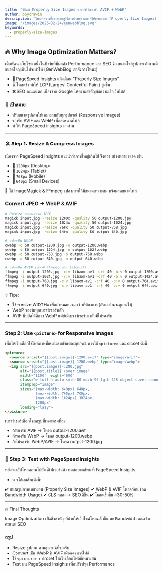 ```yaml
---
title: "วิธีแก้ Properly Size Images และทำให้รองรับ AVIF + WebP"
author: boychawin
description: "ในบทความนี้เราจะมาดูวิธีการปรับขนาดภาพให้เหมาะสม (Properly Size Images) และการแปลงไฟล์ภาพให้รองรับรูปแบบ AVIF และ WebP ซึ่งเป็นรูปแบบที่ช่วยเพิ่มความเร็วในการโหลดเว็บไซต์และมีการบีบอัดที่มีประสิทธิภาพสูง ช่วยปรับปรุงประสิทธิภาพของเว็บไซต์และ SEO ได้อย่างมีประสิทธิภาพ."
image: "/images/2025-02-24/genwebblog.svg"
keywords:
  - properly-size-images
---
```


## 🔥 Why Image Optimization Matters?

เมื่อพัฒนาเว็บไซต์ หนึ่งในปัจจัยที่มีผลต่อ Performance และ SEO คือ ขนาดไฟล์รูปภาพ ถ้าภาพมีขนาดใหญ่เกินไปจะทำให้ (GenWebBlog เราจัดการให้นะ)

- 🚀 PageSpeed Insights แจ้งเตือน "Properly Size Images"
- ⏳ โหลดช้า ทำให้ LCP (Largest Contentful Paint) สูงขึ้น
- ❌ SEO คะแนนตก เนื่องจาก Google ให้ความสำคัญกับความเร็วเว็บไซต์

### 🎯 เป้าหมาย

- ปรับขนาดรูปภาพให้เหมาะสมกับทุกอุปกรณ์ (Responsive Images)
- รองรับ AVIF และ WebP เพื่อลดขนาดไฟล์
- ทำให้ PageSpeed Insights ✅ ผ่าน

***

### 🛠️ Step 1: Resize & Compress Images

เนื่องจาก PageSpeed Insights แนะนำว่าภาพใหญ่เกินไป จึงควร สร้างหลายขนาด เช่น

- 📏 `1200px` (Desktop)
- 📏 `1024px` (Tablet)
- 📏 `768px` (Mobile)
- 📏 `640px` (Small Devices)

📌 ใช้ ImageMagick & FFmpeg แปลงภาพให้มีขนาดเหมาะสม พร้อมลดขนาดไฟล์

### Convert JPEG → WebP & AVIF

```bash
# Resize และลดขนาด JPEG
magick input.jpg -resize 1200x -quality 50 output-1200.jpg
magick input.jpg -resize 1024x -quality 50 output-1024.jpg
magick input.jpg -resize 768x -quality 50 output-768.jpg
magick input.jpg -resize 640x -quality 50 output-640.jpg

# แปลงเป็น WebP
cwebp -q 50 output-1200.jpg -o output-1200.webp
cwebp -q 50 output-1024.jpg -o output-1024.webp
cwebp -q 50 output-768.jpg -o output-768.webp
cwebp -q 50 output-640.jpg -o output-640.webp

# แปลงเป็น AVIF (ต้องมี ffmpeg หรือ libavif)
ffmpeg -i output-1200.jpg -c:v libaom-av1 -crf 40 -b:v 0 output-1200.avif
ffmpeg -i output-1024.jpg -c:v libaom-av1 -crf 40 -b:v 0 output-1024.avif
ffmpeg -i output-768.jpg -c:v libaom-av1 -crf 40 -b:v 0 output-768.avif
ffmpeg -i output-640.jpg -c:v libaom-av1 -crf 40 -b:v 0 output-640.avif
```

💡 Tips:

- ใช้ -resize WIDTHx เพื่อกำหนดความกว้างที่ต้องการ (อัตราส่วนจะถูกคงไว้)
- WebP รองรับทุกเบราว์เซอร์หลัก
- AVIF บีบอัดได้ดีกว่า WebP แต่ยังมีเบราว์เซอร์บางตัวที่ไม่รองรับ

***

### Step 2: Use `<picture>` for Responsive Images

เพื่อให้เว็บเลือกใช้ไฟล์ภาพที่เหมาะสมกับแต่ละอุปกรณ์ ควรใช้ `<picture>` และ srcset ดังนี้

```html
<picture>
  <source srcset="{{post.image}}-1200.avif" type="image/avif">
  <source srcset="{{post.image}}-1200.webp" type="image/webp">
  <img src="{{post.image}}-1200.jpg"
       alt="{{post.title}} cover image"
       width="1200" height="800"
       class="w-full h-auto sm:h-80 md:h-96 lg:h-128 object-cover rounded-lg bg-white"
       itemprop="image"
       sizes="(max-width: 640px) 640px,
              (max-width: 768px) 768px,
              (max-width: 1024px) 1024px,
              1200px"
       loading="lazy">
</picture>
```

เบราว์เซอร์เลือกโหลดรูปที่เหมาะสมที่สุด:

- ถ้ารองรับ AVIF → โหลด output-1200.avif
- ถ้ารองรับ WebP → โหลด output-1200.webp
- ถ้าไม่รองรับ WebP/AVIF → โหลด output-1200.jpg

***

### 🎯 Step 3: Test with PageSpeed Insights

หลังจากอัปโหลดภาพไปยังเซิร์ฟเวอร์แล้ว ทดสอบผลลัพธ์ ที่ PageSpeed Insights
- ควรได้ผลลัพธ์ดังนี้:

✔ ขนาดรูปภาพเหมาะสม (Properly Size Images)
✔ WebP & AVIF โหลดก่อน (ลด Bandwidth Usage)
✔ CLS ลดลง → SEO ดีขึ้น
✔ โหลดเร็วขึ้น ~30-50%

***

🔥 Final Thoughts

Image Optimization เป็นสิ่งสำคัญ ที่ช่วยให้เว็บไซต์โหลดเร็วขึ้น ลด Bandwidth และเพิ่มคะแนน SEO

### สรุป

- Resize รูปภาพ ตามอุปกรณ์ที่รองรับ
- Convert เป็น WebP & AVIF เพื่อลดขนาดไฟล์
- ใช้ `<picture>` + srcset ให้เว็บเลือกไฟล์ที่เหมาะสม
- Test บน PageSpeed Insights เพื่อปรับปรุง Performance
